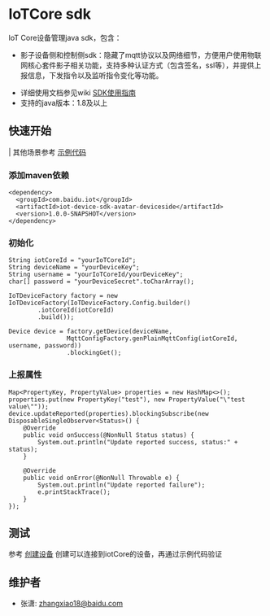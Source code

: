# IoTCore sdk
IoT Core设备管理java sdk，包含：
- 影子设备侧和控制侧sdk：隐藏了mqtt协议以及网络细节，方便用户使用物联网核心套件影子相关功能，支持多种认证方式（包含签名，ssl等），并提供上报信息，下发指令以及监听指令变化等功能。
    
* 详细使用文档参见wiki [SDK使用指南](https://github.com/baidu/iotcore-sdk-java/wiki)
* 支持的java版本：1.8及以上

    
## 快速开始
| 其他场景参考 [示例代码](https://github.com/baidu/iotcore-sdk-java/tree/main/iot-device-sdk-avatar-samples/src/main/java/com/baidu/iot/device/sdk/avatar/samples)
### 添加maven依赖
```$xslt
<dependency>
  <groupId>com.baidu.iot</groupId>
  <artifactId>iot-device-sdk-avatar-deviceside</artifactId>
  <version>1.0.0-SNAPSHOT</version>
</dependency>
```
### 初始化
```$xslt
String iotCoreId = "yourIoTCoreId"; 
String deviceName = "yourDeviceKey";  
String username = "yourIoTCoreId/yourDeviceKey";
char[] password = "yourDeviceSecret".toCharArray();

IoTDeviceFactory factory = new IoTDeviceFactory(IoTDeviceFactory.Config.builder()
        .iotCoreId(iotCoreId)
        .build());

Device device = factory.getDevice(deviceName,
                MqttConfigFactory.genPlainMqttConfig(iotCoreId, username, password))
                .blockingGet();
```

### 上报属性
```$xslt
Map<PropertyKey, PropertyValue> properties = new HashMap<>();
properties.put(new PropertyKey("test"), new PropertyValue("\"test value\""));
device.updateReported(properties).blockingSubscribe(new DisposableSingleObserver<Status>() {
    @Override
    public void onSuccess(@NonNull Status status) {
        System.out.println("Update reported success, status:" + status);
    }

    @Override
    public void onError(@NonNull Throwable e) {
        System.out.println("Update reported failure");
        e.printStackTrace();
    }
});
```
## 测试
参考 [创建设备](https://cloud.baidu.com/doc/IoTCore/s/rk7omsf4h) 创建可以连接到iotCore的设备，再通过示例代码验证

## 维护者
- 张潇: zhangxiao18@baidu.com
